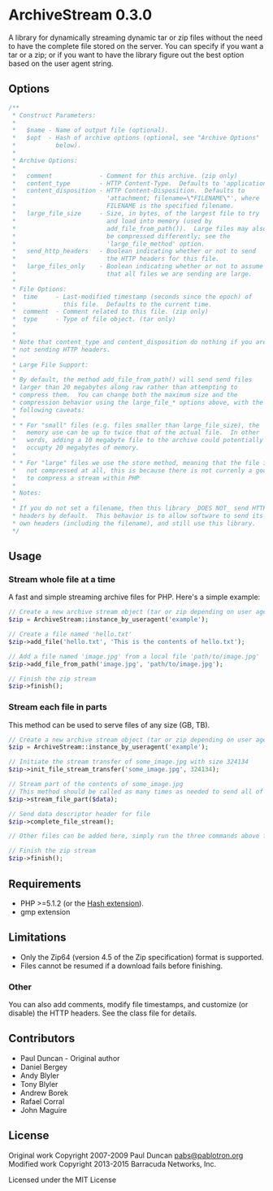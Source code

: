 # ArchiveStream 0.3.0

A library for dynamically streaming dynamic tar or zip files without the need to have the complete file stored on the server. You can specify if you want a tar or a zip; or if you want to have the library figure out the best option based on the user agent string.

## Options

```php
/**
 * Construct Parameters:
 *
 *   $name - Name of output file (optional).
 *   $opt  - Hash of archive options (optional, see "Archive Options"
 *           below).
 *
 * Archive Options:
 *
 *   comment             - Comment for this archive. (zip only)
 *   content_type        - HTTP Content-Type.  Defaults to 'application/x-zip'.
 *   content_disposition - HTTP Content-Disposition.  Defaults to
 *                         'attachment; filename=\"FILENAME\"', where
 *                         FILENAME is the specified filename.
 *   large_file_size     - Size, in bytes, of the largest file to try
 *                         and load into memory (used by
 *                         add_file_from_path()).  Large files may also
 *                         be compressed differently; see the
 *                         'large_file_method' option.
 *   send_http_headers   - Boolean indicating whether or not to send
 *                         the HTTP headers for this file.
 *   large_files_only    - Boolean indicating whether or not to assume
 *                         that all files we are sending are large.
 *
 * File Options:
 *  time     - Last-modified timestamp (seconds since the epoch) of
 *             this file.  Defaults to the current time.
 *  comment  - Comment related to this file. (zip only)
 *  type     - Type of file object. (tar only)
 *
 *
 * Note that content_type and content_disposition do nothing if you are
 * not sending HTTP headers.
 *
 * Large File Support:
 *
 * By default, the method add_file_from_path() will send send files
 * larger than 20 megabytes along raw rather than attempting to
 * compress them.  You can change both the maximum size and the
 * compression behavior using the large_file_* options above, with the
 * following caveats:
 *
 * * For "small" files (e.g. files smaller than large_file_size), the
 *   memory use can be up to twice that of the actual file.  In other
 *   words, adding a 10 megabyte file to the archive could potentially
 *   occupty 20 megabytes of memory.
 *
 * * For "large" files we use the store method, meaning that the file is
 *   not compressed at all, this is because there is not currenly a good way
 *   to compress a stream within PHP
 *
 * Notes:
 *
 * If you do not set a filename, then this library _DOES NOT_ send HTTP
 * headers by default.  This behavior is to allow software to send its
 * own headers (including the filename), and still use this library.
 */
```

## Usage

### Stream whole file at a time

A fast and simple streaming archive files for PHP.  Here's a simple example:

```php
// Create a new archive stream object (tar or zip depending on user agent)
$zip = ArchiveStream::instance_by_useragent('example');

// Create a file named 'hello.txt'
$zip->add_file('hello.txt', 'This is the contents of hello.txt');

// Add a file named 'image.jpg' from a local file 'path/to/image.jpg'
$zip->add_file_from_path('image.jpg', 'path/to/image.jpg');

// Finish the zip stream
$zip->finish();
```

### Stream each file in parts

This method can be used to serve files of any size (GB, TB).

```php
// Create a new archive stream object (tar or zip depending on user agent)
$zip = ArchiveStream::instance_by_useragent('example');

// Initiate the stream transfer of some_image.jpg with size 324134
$zip->init_file_stream_transfer('some_image.jpg', 324134);

// Stream part of the contents of some_image.jpg
// This method should be called as many times as needed to send all of its data
$zip->stream_file_part($data);

// Send data descriptor header for file
$zip->complete_file_stream();

// Other files can be added here, simply run the three commands above for each file that is being sent

// Finish the zip stream
$zip->finish();
```

## Requirements

  * PHP >=5.1.2 (or the [Hash extension](http://php.net/hash)).
  * gmp extension

## Limitations

 * Only the Zip64 (version 4.5 of the Zip specification) format is supported.
 * Files cannot be resumed if a download fails before finishing.

### Other

You can also add comments, modify file timestamps, and customize (or
disable) the HTTP headers.  See the class file for details.

## Contributors
- Paul Duncan - Original author
- Daniel Bergey
- Andy Blyler
- Tony Blyler
- Andrew Borek
- Rafael Corral
- John Maguire

## License

Original work Copyright 2007-2009 Paul Duncan <pabs@pablotron.org>  
Modified work Copyright 2013-2015 Barracuda Networks, Inc.

Licensed under the MIT License
